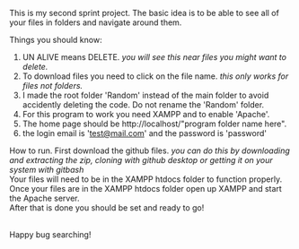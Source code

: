 This is my second sprint project.
The basic idea is to be able to see all of your files in folders and navigate around them.

Things you should know: 
1. UN ALIVE means DELETE. *you will see this near files you might want to delete.*
2. To download files you need to click on the file name. *this only works for files not folders.*
3. I made the root folder 'Random' instead of the main folder to avoid accidently deleting the code. Do not rename the 'Random' folder.
4. For this program to work you need XAMPP and to enable 'Apache'.
5. The home page should be http://localhost/"program folder name here".
6. the login email is 'test@mail.com' and the password is 'password'

How to run.
First download the github files. *you can do this by downloading and extracting the zip, cloning with github desktop or getting it on your system with gitbash*<br>
Your files will need to be in the XAMPP htdocs folder to function properly.<br>
Once your files are in the XAMPP htdocs folder open up XAMPP and start the Apache server.<br>
After that is done you should be set and ready to go!<br><br>

Happy bug searching!
